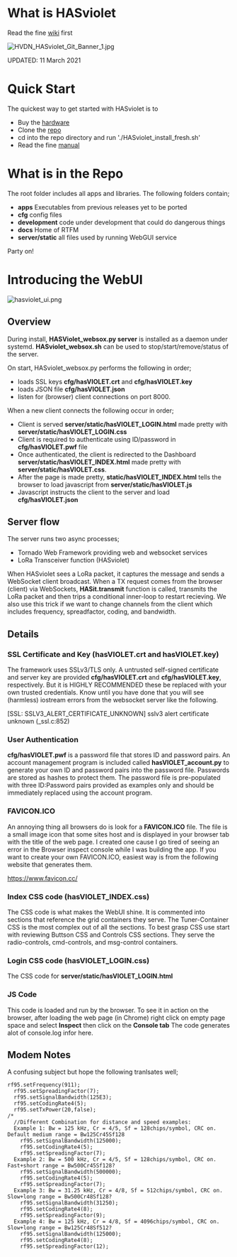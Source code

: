 # What is HASviolet

Read the fine [wiki](https://github.com/hudsonvalleydigitalnetwork/hasviolet/wiki/HASviolet) first

![HVDN_HASviolet_Git_Banner_1.jpg](docs/HVDN_HASviolet_Git_Banner_1.jpg)

UPDATED: 11 March 2021

# Quick Start

The quickest way to get started with HASviolet is to

- Buy the [hardware](http://www.adafruit.com/wishlists/503542)
- Clone the [repo](https://github.com/hudsonvalleydigitalnetwork/hasviolet.git)
- cd into the repo directory and run './HASviolet_install_fresh.sh'
- Read the fine [manual](https://github.com/hudsonvalleydigitalnetwork/hasviolet/blob/master/docs/HASviolet-RPi_Guide_v30.pdf)

# What is in the Repo

The root folder includes all apps and libraries. The following folders contain;

- **apps** Executables from previous releases yet to be ported
- **cfg** config files
- **development** code under development that could do dangerous things
- **docs** Home of RTFM
- **server/static** all files used by running WebGUI service

Party on!

# Introducing the WebUI

![hasviolet_ui.png](docs/hasviolet_ui.png)

## Overview
During install, **HASViolet_websox.py server** is installed as a daemon under systemd. **HASviolet_websox.sh** 
can be used to stop/start/remove/status of the server.

On start, HASviolet_websox.py performs the following in order;
- loads SSL keys **cfg/hasVIOLET.crt** and **cfg/hasVIOLET.key**
- loads JSON file **cfg/hasVIOLET.json** 
- listen for (browser) client connections on port 8000.

When a new client connects the following occur in order;
- Client is served **server/static/hasVIOLET_LOGIN.html** made pretty with **server/static/hasVIOLET_LOGIN.css**
- Client is required to authenticate using ID/password in **cfg/hasVIOLET.pwf** file
- Once authenticated, the client is redirected to the Dashboard **server/static/hasVIOLET_INDEX.html** made pretty with **server/static/hasVIOLET.css**.
- After the page is made pretty, **static/hasVIOLET_INDEX.html** tells the browser to load javascript from **server/static/hasVIOLET.js** 
- Javascript instructs the client to the server and load **cfg/hasVIOLET.json**

## Server flow

The server runs two async processes;

- Tornado Web Framework providing web and websocket services
- LoRa Transceiver function (HASviolet)

When HASviolet sees a LoRa packet, it captures the message and sends a WebSocket client broadcast. When a TX request comes from the browser (client) via WebSockets, **HASit.transmit** function is called, transmits the LoRa packet and then trips a conditional inner-loop to restart recieving. We also use this trick if we want to change channels from the client which includes frequency, spreadfactor, coding, and bandwidth.

## Details

### SSL Certificate and Key (hasVIOLET.crt and hasVIOLET.key)
The framework uses SSLv3/TLS only. A untrusted self-signed certificate and server key are provided **cfg/hasVIOLET.crt** and **cfg/hasVIOLET.key**, respectively. But it is HIGHLY RECOMMENDED these be replaced with your own trusted credentials. Know until you have done that you will see (harmless) iostream errors from the websocket server like the following.

[SSL: SSLV3_ALERT_CERTIFICATE_UNKNOWN] sslv3 alert certificate unknown (_ssl.c:852)

### User Authentication
**cfg/hasVIOLET.pwf** is a password file that stores ID and password pairs. An account management program is included called **hasVIOLET_account.py** to generate your own ID and password pairs into the password file. Passwords are stored as hashes to protect them. The password file is pre-populated with three ID:Password pairs provided as examples only and should be immediately replaced using the account program.

### FAVICON.ICO
An annoying thing all browsers do is look for a **FAVICON.ICO** file. The file is a small image icon  that some sites host and is displayed in your browser tab with  the title of the web page. I created one cause I go tired of seeing an error in the Browser inspect console while I was building the app.  If you want to create your own FAVICON.ICO, easiest way is from the following website that generates them.

 https://www.favicon.cc/


### Index CSS code (hasVIOLET_INDEX.css)

The CSS code is what makes the WebUI shine. It is commented into sections that reference the grid containers they serve. The Tuner-Container CSS is the most complex out of all the sections. To best grasp CSS use start with reviewing Buttson CSS and Controls CSS sections. They serve the radio-controls, cmd-controls, and msg-control containers.

### Login CSS code (hasVIOLET_LOGIN.css)

The CSS code for **server/static/hasVIOLET_LOGIN.html**

### JS Code
This code is loaded and run by the browser. To see it in action on the browser, after loading the web page (in Chrome) right click on empty page space and select **Inspect** then click on the **Console tab** The code generates alot of console.log infor here.


## Modem Notes

A confusing subject but hope the following tranlsates well;
```
rf95.setFrequency(911);
  rf95.setSpreadingFactor(7);
  rf95.setSignalBandwidth(125E3);
  rf95.setCodingRate4(5);
  rf95.setTxPower(20,false);
/*
  //Different Combination for distance and speed examples: 
  Example 1: Bw = 125 kHz, Cr = 4/5, Sf = 128chips/symbol, CRC on. Default medium range = Bw125Cr45Sf128
    rf95.setSignalBandwidth(125000);
    rf95.setCodingRate4(5);
    rf95.setSpreadingFactor(7);
  Example 2: Bw = 500 kHz, Cr = 4/5, Sf = 128chips/symbol, CRC on. Fast+short range = Bw500Cr45Sf128?
    rf95.setSignalBandwidth(500000);
    rf95.setCodingRate4(5);
    rf95.setSpreadingFactor(7);
  Example 3: Bw = 31.25 kHz, Cr = 4/8, Sf = 512chips/symbol, CRC on. Slow+long range = Bw500Cr48Sf128?
    rf95.setSignalBandwidth(31250);
    rf95.setCodingRate4(8);
    rf95.setSpreadingFactor(9);
  Example 4: Bw = 125 kHz, Cr = 4/8, Sf = 4096chips/symbol, CRC on. Slow+long range = Bw125Cr48Sf512?
    rf95.setSignalBandwidth(125000);
    rf95.setCodingRate4(8);
    rf95.setSpreadingFactor(12); 
```
